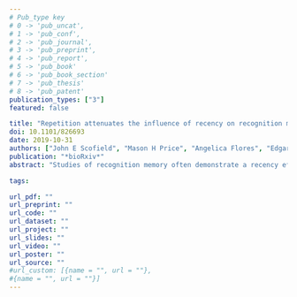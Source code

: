 ```yaml
---
# Pub_type key
# 0 -> 'pub_uncat',
# 1 -> 'pub_conf',
# 2 -> 'pub_journal',
# 3 -> 'pub_preprint',
# 4 -> 'pub_report',
# 5 -> 'pub_book'
# 6 -> 'pub_book_section'
# 7 -> 'pub_thesis'
# 8 -> 'pub_patent'
publication_types: ["3"]
featured: false

title: "Repetition attenuates the influence of recency on recognition memory: Behavioral and electrophysiological evidence"
doi: 10.1101/826693
date: 2019-10-31
authors: ["John E Scofield", "Mason H Price", "Angelica Flores", "Edgar C Merkle", "Jeffrey D Johnson"]
publication: "*bioRxiv*"
abstract: "Studies of recognition memory often demonstrate a recency effect on behavioral performance, whereby response times (RTs) are faster for stimuli that were previously presented recently as opposed to more remotely in the past. This relationship between performance and presentation lag has been taken to reflect that memories are accessed by serially searching backwards in time, such that RT indicates the self-terminating moment of such a process. Here, we investigated the conditions under which this serial search gives way to more efficient means of retrieving memories. Event-related potentials (ERPs) were recorded during a continuous recognition task in which subjects made binary old/new judgments to stimuli that were each presented up to four times across a range of lags. Stimulus repetition and shorter presentation lag both gave rise to speeded RTs, consistent with previous findings, and we novelly extend these effects to a robust latency measure of the left parietal ERP effect associated with retrieval success. Importantly, the relationship between repetition and recency was further elucidated, such that repetition attenuated lag-related differences that were initially present in both the behavioral and neural latency data. These findings are consistent with the idea that a serial search through recent memory can quickly be abandoned in favor of relying on more efficient ‘time-independent’ cognitive processes or neural signals."

tags: 

url_pdf: ""
url_preprint: ""
url_code: ""
url_dataset: ""
url_project: ""
url_slides: ""
url_video: ""
url_poster: ""
url_source: ""
#url_custom: [{name = "", url = ""},
#{name = "", url = ""}]
---
```


